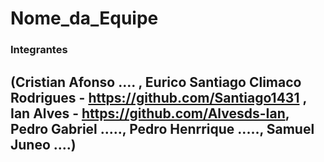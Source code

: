 # Nome_da_Equipe

### Integrantes
## (Cristian Afonso .... , Eurico Santiago Climaco Rodrigues - https://github.com/Santiago1431 , Ian Alves - https://github.com/Alvesds-Ian, Pedro Gabriel ....., Pedro Henrrique ....., Samuel Juneo ....)
